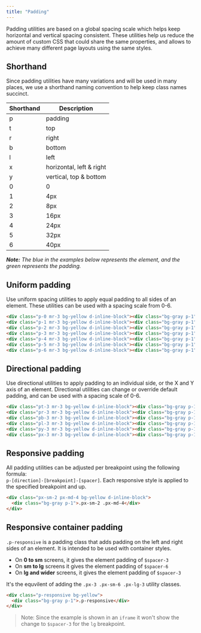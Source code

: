 ```yaml
---
title: "Padding"
---
```


Padding utilities are based on a global spacing scale which helps keep horizontal and vertical spacing consistent. These utilities help us reduce the amount of custom CSS that could share the same properties, and allows to achieve many different page layouts using the same styles.

## Shorthand

Since padding utilities have many variations and will be used in many places, we use a shorthand naming convention to help keep class names succinct.

| Shorthand | Description |
| --- | --- |
| p | padding |
| t | top |
| r | right |
| b | bottom |
| l | left |
| x | horizontal, left & right |
| y | vertical, top & bottom |
| 0 | 0 |
| 1 | 4px |
| 2 | 8px |
| 3 | 16px |
| 4 | 24px |
| 5 | 32px |
| 6 | 40px |

_**Note:** The blue in the examples below represents the element, and the green represents the padding._

## Uniform padding

Use uniform spacing utilities to apply equal padding to all sides of an element. These utilities can be used with a spacing scale from 0-6.

```html live
<div class="p-0 mr-3 bg-yellow d-inline-block"><div class="bg-gray p-1">.p-0</div></div>
<div class="p-1 mr-3 bg-yellow d-inline-block"><div class="bg-gray p-1">.p-1</div></div>
<div class="p-2 mr-3 bg-yellow d-inline-block"><div class="bg-gray p-1">.p-2</div></div>
<div class="p-3 mr-3 bg-yellow d-inline-block"><div class="bg-gray p-1">.p-3</div></div>
<div class="p-4 mr-3 bg-yellow d-inline-block"><div class="bg-gray p-1">.p-4</div></div>
<div class="p-5 mr-3 bg-yellow d-inline-block"><div class="bg-gray p-1">.p-5</div></div>
<div class="p-6 mr-3 bg-yellow d-inline-block"><div class="bg-gray p-1">.p-6</div></div>
```

## Directional padding

Use directional utilities to apply padding to an individual side, or the X and Y axis of an element. Directional utilities can change or override default padding, and can be used with a spacing scale of 0-6.

```html live
<div class="pt-3 mr-3 bg-yellow d-inline-block"><div class="bg-gray p-1">.pt-3</div></div>
<div class="pr-3 mr-3 bg-yellow d-inline-block"><div class="bg-gray p-1">.pr-3</div></div>
<div class="pb-3 mr-3 bg-yellow d-inline-block"><div class="bg-gray p-1">.pb-3</div></div>
<div class="pl-3 mr-3 bg-yellow d-inline-block"><div class="bg-gray p-1">.pl-3</div></div>
<div class="py-3 mr-3 bg-yellow d-inline-block"><div class="bg-gray p-1">.py-3</div></div>
<div class="px-3 mr-3 bg-yellow d-inline-block"><div class="bg-gray p-1">.px-3</div></div>
```

## Responsive padding

All padding utilities can be adjusted per breakpoint using the following formula: <br /> `p-[direction]-[breakpoint]-[spacer]`. Each responsive style is applied to the specified breakpoint and up.

```html live
<div class="px-sm-2 px-md-4 bg-yellow d-inline-block">
  <div class="bg-gray p-1">.px-sm-2 .px-md-4</div>
</div>
```

## Responsive container padding

`.p-responsive` is a padding class that adds padding on the left and right sides of an element. It is intended to be used with container styles.

- On **0 to sm** screens, it gives the element padding of `$spacer-3`
- On **sm to lg** screens it gives the element padding of `$spacer-6`
- On **lg and wider** screens, it gives the element padding of `$spacer-3`

It's the equvilent of adding the `.px-3 .px-sm-6 .px-lg-3` utility classes.

```html live
<div class="p-responsive bg-yellow">
  <div class="bg-gray p-1">.p-responsive</div>
</div>
```

> Note: Since the example is shown in an `iframe` it won't show the change to `$spacer-3` for the `lg` breakpoint.
